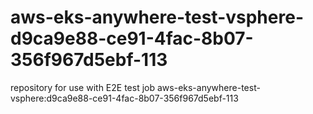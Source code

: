 # aws-eks-anywhere-test-vsphere-d9ca9e88-ce91-4fac-8b07-356f967d5ebf-113
repository for use with E2E test job aws-eks-anywhere-test-vsphere:d9ca9e88-ce91-4fac-8b07-356f967d5ebf-113
